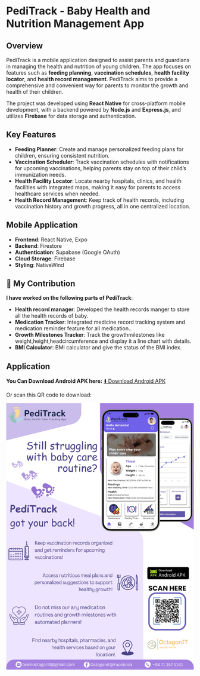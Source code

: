 # PediTrack - Baby Health and Nutrition Management App

## Overview

PediTrack is a mobile application designed to assist parents and guardians in managing the health and nutrition of young children. The app focuses on features such as **feeding planning**, **vaccination schedules**, **health facility locator**, and **health record management**. PediTrack aims to provide a comprehensive and convenient way for parents to monitor the growth and health of their children.

The project was developed using **React Native** for cross-platform mobile development, with a backend powered by **Node.js** and **Express.js**, and utilizes **Firebase** for data storage and authentication.

## Key Features

- **Feeding Planner**: Create and manage personalized feeding plans for children, ensuring consistent nutrition.
- **Vaccination Scheduler**: Track vaccination schedules with notifications for upcoming vaccinations, helping parents stay on top of their child’s immunization needs.
- **Health Facility Locator**: Locate nearby hospitals, clinics, and health facilities with integrated maps, making it easy for parents to access healthcare services when needed.
- **Health Record Management**: Keep track of health records, including vaccination history and growth progress, all in one centralized location.

## Mobile Application

  - **Frontend**: React Native, Expo
  - **Backend**: Firestore
  - **Authentication**:  Supabase (Google OAuth)
  - **Cloud Storage**: Firebase
  - **Styling**: NativeWind 

## 🚀 My Contribution

**I have worked on the following parts of PediTrack**:
- **Health record manager**: Developed the health records manger to store all the health records of baby.
- **Medication Tracker**: Integrated medicine record tracking system and medication reminder feature for all medication..
- **Growth Milestones Tracker**: Track the growthmilestones like weight,height,headcircumference and display it a line chart with details.
- **BMI Calculator**: BMI calculator and give the status of the BMI index.

## Application

**You Can Download Android APK here:** [⬇️ Download Android APK](https://expo.dev/artifacts/eas/6CgaMLHUjmS1XE8HMwkVwx.apk)

Or scan this QR code to download:

![PediTrack](./PediTrackPoster.png)



